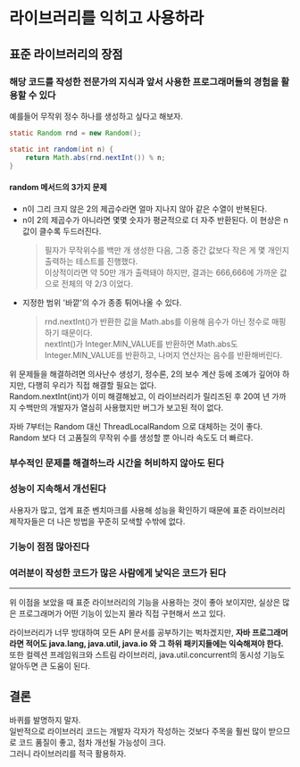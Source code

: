 # 라이브러리를 익히고 사용하라
## 표준 라이브러리의 장점
### 해당 코드를 작성한 전문가의 지식과 앞서 사용한 프로그래머들의 경험을 활용할 수 있다
예를들어 무작위 정수 하나를 생성하고 싶다고 해보자.
``` java
static Random rnd = new Random();

static int random(int n) {
    return Math.abs(rnd.nextInt()) % n;
}
```
#### random 메서드의 3가지 문제
- n이 그리 크지 않은 2의 제곱수라면 얼마 지나지 않아 같은 수열이 반복된다.
- n이 2의 제곱수가 아니라면 몇몇 숫자가 평균적으로 더 자주 반환된다. 이 현상은 n값이 클수록 두드러진다.
    > 필자가 무작위수를 백만 개 생성한 다음, 그중 중간 값보다 작은 게 몇 개인지 출력하는 테스트를 진행했다.  
    이상적이라면 약 50만 개가 출력돼야 하지만, 결과는 666,666에 가까운 값으로 전체의 약 2/3 이었다.   
- 지정한 범위 '바깥'의 수가 종종 튀어나올 수 있다.
    > rnd.nextInt()가 반환한 값을 Math.abs를 이용해 음수가 아닌 정수로 매핑하기 때문이다.  
    nextInt()가 Integer.MIN_VALUE를 반환하면 Math.abs도 Integer.MIN_VALUE를 반환하고, 나머지 연산자는 음수를 반환해버린다.  

위 문제들을 해결하려면 의사난수 생성기, 정수론, 2의 보수 계산 등에 조예가 깊어야 하지만, 다행히 우리가 직접 해결할 필요는 없다.  
Random.nextInt(int)가 이미 해결해놨고, 이 라이브러리가 릴리즈된 후 20여 년 가까지 수백만의 개발자가 열심히 사용했지만 버그가 보고된 적이 없다.

자바 7부터는 Random 대신 ThreadLocalRandom 으로 대체하는 것이 좋다.  
Random 보다 더 고품질의 무작위 수를 생성할 뿐 아니라 속도도 더 빠르다.
### 부수적인 문제를 해결하느라 시간을 허비하지 않아도 된다

### 성능이 지속해서 개선된다
사용자가 많고, 업계 표준 벤치마크를 사용해 성능을 확인하기 때문에 표준 라이브러리 제작자들은 더 나은 방법을 꾸준히 모색할 수밖에 없다.
### 기능이 점점 많아진다
### 여러분이 작성한 코드가 많은 사람에게 낯익은 코드가 된다

------

위 이점을 보았을 때 표준 라이브러리의 기능을 사용하는 것이 좋아 보이지만, 실상은 많은 프로그래머가 어떤 기능이 있는지 몰라 직접 구현해서 쓰고 있다.  

라이브러리가 너무 방대하여 모든 API 문서를 공부하기는 벅차겠지만, **자바 프로그래머라면 적어도 java.lang, java.util, java.io 와 그 하위 패키지들에는 익숙해져야 한다.**  
또한 컬렉션 프레임워크와 스트림 라이브러리, java.util.concurrent의 동시성 기능도 알아두면 큰 도움이 된다.

## 결론
바퀴를 발명하지 말자.  
일반적으로 라이브러리 코드는 개발자 각자가 작성하는 것보다 주목을 훨씬 많이 받으므로 코드 품질이 좋고, 점차 개선될 가능성이 크다.  
그러니 라이브러리를 적극 활용하자.
